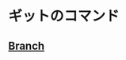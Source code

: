 # ギットのコマンド

## [Branch](https://github.com/ghsumiyasu/Git-GitHub/blob/main/README-Comando-Git-Branch-jp.md)
